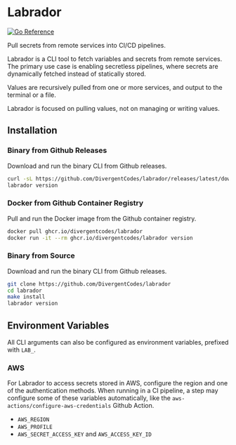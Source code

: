 # Labrador

[![Go Reference](https://pkg.go.dev/badge/github.com/divergentcodes/labrador.svg)](https://pkg.go.dev/github.com/divergentcodes/labrador)

Pull secrets from remote services into CI/CD pipelines.

Labrador is a CLI tool to fetch variables and secrets from remote
services. The primary use case is enabling secretless pipelines,
where secrets are dynamically fetched instead of statically stored.

Values are recursively pulled from one or more services, and output
to the terminal or a file.

Labrador is focused on pulling values, not on managing or writing values.

## Installation

### Binary from Github Releases

Download and run the binary CLI from Github releases.

```sh
curl -sL https://github.com/DivergentCodes/labrador/releases/latest/download/labrador_Linux_x86_64.tar.gz  | tar -zx
labrador version
```

### Docker from Github Container Registry

Pull and run the Docker image from the Github container registry.

```sh
docker pull ghcr.io/divergentcodes/labrador
docker run -it --rm ghcr.io/divergentcodes/labrador version
```

### Binary from Source

Download and run the binary CLI from Github releases.

```sh
git clone https://github.com/DivergentCodes/labrador
cd labrador
make install
labrador version
```


## Environment Variables

All CLI arguments can also be configured as environment variables,
prefixed with `LAB_`.

### AWS

For Labrador to access secrets stored in AWS, configure the region and one
of the authentication methods. When running in a CI pipeline, a step may
configure some of these variables automatically, like the `aws-actions/configure-aws-credentials` Github Action.

- `AWS_REGION`
- `AWS_PROFILE`
- `AWS_SECRET_ACCESS_KEY` and `AWS_ACCESS_KEY_ID`
